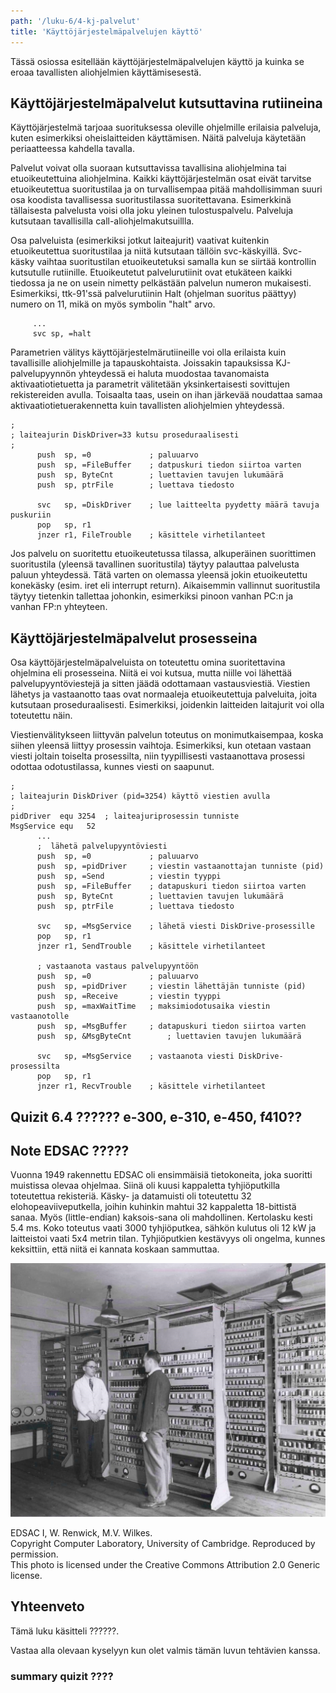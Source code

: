 ```yaml
---
path: '/luku-6/4-kj-palvelut'
title: 'Käyttöjärjestelmäpalvelujen käyttö'
---
```


<div><lead>
Tässä osiossa esitellään käyttöjärjestelmäpalvelujen käyttö ja kuinka se eroaa tavallisten aliohjelmien käyttämisesestä.
</lead></div>

## Käyttöjärjestelmäpalvelut kutsuttavina rutiineina
Käyttöjärjestelmä tarjoaa suorituksessa oleville ohjelmille erilaisia palveluja, kuten esimerkiksi oheislaitteiden käyttämisen. Näitä palveluja käytetään periaatteessa kahdella tavalla. 

Palvelut voivat olla suoraan kutsuttavissa tavallisina aliohjelmina tai etuoikeutettuina aliohjelmina. Kaikki käyttöjärjestelmän osat eivät tarvitse etuoikeutettua suoritustilaa ja on turvallisempaa pitää mahdollisimman suuri osa koodista tavallisessa suoritustilassa suoritettavana. Esimerkkinä tällaisesta palvelusta voisi olla joku yleinen tulostuspalvelu. Palveluja kutsutaan tavallisilla call-aliohjelmakutsuillla. 

Osa palveluista (esimerkiksi jotkut laiteajurit) vaativat kuitenkin etuoikeutettua suoritustilaa ja niitä kutsutaan tällöin svc-käskyillä. Svc-käsky vaihtaa suoritustilan etuoikeutetuksi samalla kun se siirtää kontrollin kutsutulle rutiinille. Etuoikeutetut palvelurutiinit ovat etukäteen kaikki tiedossa ja ne on usein nimetty pelkästään palvelun numeron mukaisesti. Esimerkiksi, ttk-91'ssä palvelurutiinin Halt (ohjelman suoritus päättyy) numero on 11, mikä on myös symbolin "halt" arvo.

```
     ...
     svc sp, =halt
```

Parametrien välitys käyttöjärjestelmärutiineille voi olla erilaista kuin tavallisille aliohjelmille ja tapauskohtaista. Joissakin tapauksissa KJ-palvelupyynnön yhteydessä ei haluta muodostaa tavanomaista aktivaatiotietuetta ja parametrit välitetään yksinkertaisesti sovittujen rekistereiden avulla. Toisaalta taas, usein on ihan järkevää noudattaa samaa aktivaatiotietuerakennetta kuin tavallisten aliohjelmien yhteydessä.

```
;
; laiteajurin DiskDriver=33 kutsu proseduraalisesti
;
      push  sp, =0             ; paluuarvo
      push  sp, =FileBuffer    ; datpuskuri tiedon siirtoa varten
      push  sp, ByteCnt        ; luettavien tavujen lukumäärä
      push  sp, ptrFile        ; luettava tiedosto
      
      svc   sp, =DiskDriver    ; lue laitteelta pyydetty määrä tavuja puskuriin
      pop   sp, r1
      jnzer r1, FileTrouble    ; käsittele virhetilanteet
```

Jos palvelu on suoritettu etuoikeutetussa tilassa, alkuperäinen suorittimen suoritustila (yleensä tavallinen suoritustila) täytyy palauttaa palvelusta paluun yhteydessä. Tätä varten on olemassa yleensä jokin etuoikeutettu konekäsky (esim. iret eli interrupt return). Aikaisemmin vallinnut suoritustila täytyy tietenkin tallettaa johonkin, esimerkiksi pinoon vanhan PC:n ja vanhan FP:n yhteyteen.

## Käyttöjärjestelmäpalvelut prosesseina
Osa käyttöjärjestelmäpalveluista on toteutettu omina suoritettavina ohjelmina eli prosesseina. Niitä ei voi kutsua, mutta niille voi lähettää palvelupyyntöviestejä ja sitten jäädä odottamaan vastausviestiä. Viestien lähetys ja vastaanotto taas ovat normaaleja etuoikeutettuja palveluita, joita kutsutaan proseduraalisesti. Esimerkiksi, joidenkin laitteiden laitajurit voi olla toteutettu näin.

Viestienvälitykseen liittyvän palvelun toteutus on monimutkaisempaa, koska siihen yleensä liittyy prosessin vaihtoja. Esimerkiksi, kun otetaan vastaan viesti joltain toiselta prosessilta, niin tyypillisesti vastaanottava prosessi odottaa odotustilassa, kunnes viesti on saapunut.

```
;
; laiteajurin DiskDriver (pid=3254) käyttö viestien avulla
;
pidDriver  equ 3254  ; laiteajuriprosessin tunniste
MsgService equ   52
      ...
      ;  lähetä palvelupyyntöviesti
      push  sp, =0             ; paluuarvo
      push  sp, =pidDriver     ; viestin vastaanottajan tunniste (pid)
      push  sp, =Send          ; viestin tyyppi
      push  sp, =FileBuffer    ; datapuskuri tiedon siirtoa varten
      push  sp, ByteCnt        ; luettavien tavujen lukumäärä
      push  sp, ptrFile        ; luettava tiedosto
      
      svc   sp, =MsgService    ; lähetä viesti DiskDrive-prosessille
      pop   sp, r1
      jnzer r1, SendTrouble    ; käsittele virhetilanteet
      
      ; vastaanota vastaus palvelupyyntöön
      push  sp, =0             ; paluuarvo
      push  sp, =pidDriver     ; viestin lähettäjän tunniste (pid)
      push  sp, =Receive       ; viestin tyyppi
      push  sp, =maxWaitTime   ; maksimiodotusaika viestin vastaanotolle
      push  sp, =MsgBuffer     ; datapuskuri tiedon siirtoa varten
      push  sp, &MsgByteCnt        ; luettavien tavujen lukumäärä
      
      svc   sp, =MsgService    ; vastaanota viesti DiskDrive-prosessilta
      pop   sp, r1
      jnzer r1, RecvTrouble    ; käsittele virhetilanteet
```



## Quizit 6.4 ??????  e-300, e-310, e-450, f410??
<!-- quiz 6.4.??  ????? -->

<div><quiznator id="5caf0493fd9fd71425c6d6c6"></quiznator></div>

## Note  EDSAC   ?????

<text-box variant="example" name="Historiaa:  EDSAC">
  
Vuonna 1949 rakennettu EDSAC oli ensimmäisiä tietokoneita, joka suoritti muistissa olevaa ohjelmaa. Siinä oli kuusi kappaletta tyhjiöputkilla toteutettua rekisteriä. Käsky- ja datamuisti oli toteutettu 32 elohopeaviiveputkella, joihin kuhinkin mahtui 32 kappaletta 18-bittistä sanaa. Myös (little-endian) kaksois-sana oli mahdollinen. Kertolasku kesti 5.4 ms. Koko toteutus vaati 3000 tyhjiöputkea, sähkön kulutus oli 12 kW ja  laitteistoi vaati 5x4 metrin tilan. Tyhjiöputkien kestävyys oli ongelma, kunnes keksittiin, että niitä ei kannata koskaan sammuttaa. 

<!-- kuva: ch-6-4-edsac    -->

![T?????     selitys PUUTTUU ???????.](./ch-6-4-edsac.svg)
<div>
<illustrations motive="ch-6-4-edsac"></illustrations>
</div>

</text-box>
EDSAC I, W. Renwick, M.V. Wilkes.<br>
Copyright Computer Laboratory, University of Cambridge. Reproduced by permission.<br>
This photo is licensed under the Creative Commons Attribution 2.0 Generic license.


## Yhteenveto
Tämä luku käsitteli ??????.

Vastaa alla olevaan kyselyyn kun olet valmis tämän luvun tehtävien kanssa.


###  summary quizit ????

<div><quiznator id="5caf0493fd9fd71425c6d6c6"></quiznator></div>
